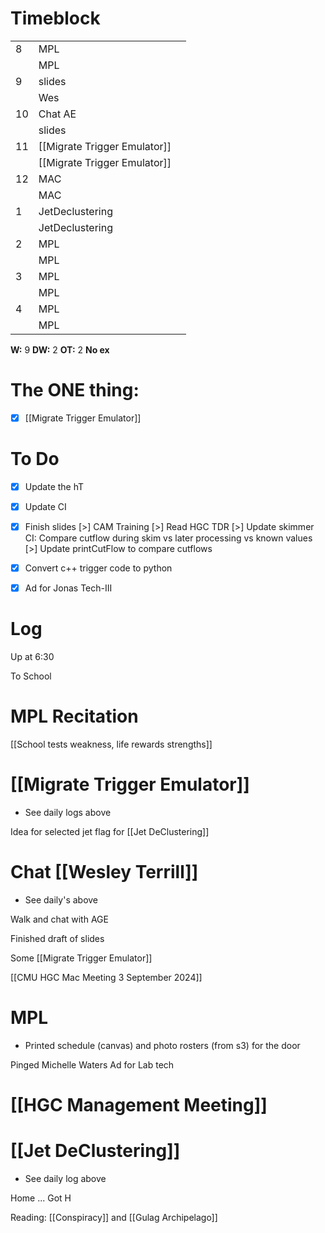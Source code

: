 # Timeblock

|     |                              |     |
| --- | ---------------------------- | --- |
| 8   | MPL                          |     |
|     | MPL                          |     |
| 9   | slides                       |     |
|     | Wes                          |     |
| 10  | Chat AE                      |     |
|     | slides                       |     |
| 11  | [[Migrate Trigger Emulator]] |     |
|     | [[Migrate Trigger Emulator]] |     |
| 12  | MAC                          |     |
|     | MAC                          |     |
| 1   | JetDeclustering              |     |
|     | JetDeclustering              |     |
| 2   | MPL                          |     |
|     | MPL                          |     |
| 3   | MPL                          |     |
|     | MPL                          |     |
| 4   | MPL                          |     |
|     | MPL                          |     |

**W:** 9 
**DW:** 2
**OT:** 2
**No ex**

# The ONE thing: 
- [x] [[Migrate Trigger Emulator]]


# To Do
- [x] Update the hT 
- [x] Update CI
- [x] Finish slides
[>] CAM Training
[>] Read HGC TDR
[>] Update skimmer CI: Compare cutflow during skim vs later processing vs known values
[>] Update printCutFlow to compare cutflows
- [x] Convert c++ trigger code to python
- [x] Ad for Jonas Tech-III


# Log

Up at 6:30

To School

# MPL Recitation 

[[School tests weakness, life rewards strengths]]

# [[Migrate Trigger Emulator]]
- See daily logs above

Idea for selected jet flag for [[Jet DeClustering]]

# Chat [[Wesley Terrill]]
- See daily's above


Walk and chat with AGE

Finished draft of slides

Some [[Migrate Trigger Emulator]]

[[CMU HGC Mac Meeting 3 September 2024]]

# MPL
- Printed schedule (canvas) and photo rosters (from s3) for the door

Pinged Michelle Waters Ad for Lab tech

# [[HGC Management Meeting]]


# [[Jet DeClustering]]
- See daily log above

Home ... Got H

Reading: [[Conspiracy]] and [[Gulag Archipelago]]
